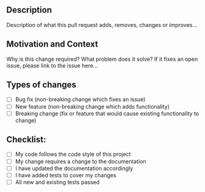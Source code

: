 ## Description

Description of what this pull request adds, removes, changes or improves...

## Motivation and Context

Why is this change required? What problem does it solve? If it fixes an open issue, please link to the issue here...

## Types of changes

* [ ] Bug fix (non-breaking change which fixes an issue)
* [ ] New feature (non-breaking change which adds functionality)
* [ ] Breaking change (fix or feature that would cause existing functionality to change)

## Checklist:

* [ ] My code follows the code style of this project
* [ ] My change requires a change to the documentation
* [ ] I have updated the documentation accordingly
* [ ] I have added tests to cover my changes
* [ ] All new and existing tests passed
